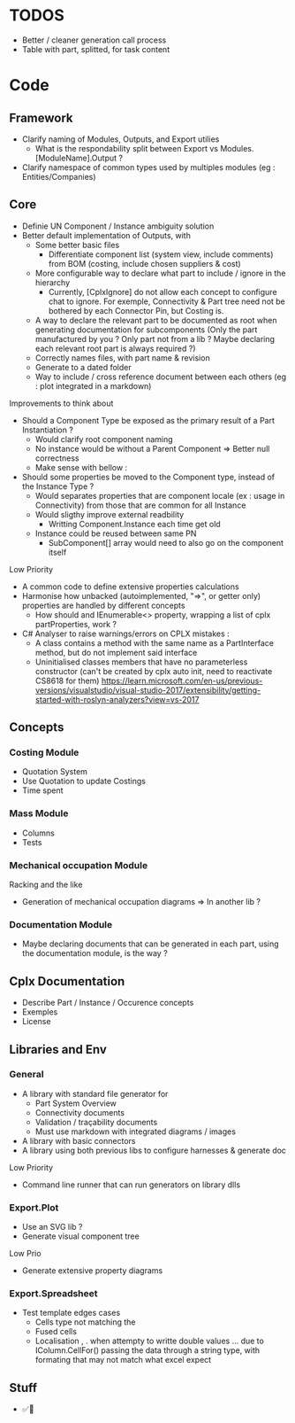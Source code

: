 ﻿# TODOS
- Better / cleaner generation call process
- Table with part, splitted, for task content

# Code

## Framework
- Clarify naming of Modules, Outputs, and Export utilies
    - What is the respondability split between Export vs Modules.[ModuleName].Output ?
- Clarify namespace of common types used by multiples modules (eg : Entities/Companies)


## Core
- Definie UN Component / Instance ambiguity solution
- Better default implementation of Outputs, with
    - Some better basic files
        - Differentiate component list (system view, include comments) from BOM (costing, include chosen suppliers & cost)
    - More configurable way to declare what part to include / ignore in the hierarchy
        - Currently, [CplxIgnore] do not allow each concept to configure chat to ignore. For exemple, Connectivity & Part tree need not be bothered by each Connector Pin, but Costing is.
    - A way to declare the relevant part to be documented as root when generating documentation for subcomponents (Only the part manufactured by you ? Only part not from a lib ? Maybe declaring each relevant root part is always required ?)
    - Correctly names files, with part name & revision
    - Generate to a dated folder
    - Way to include / cross reference document between each others (eg : plot integrated in a markdown)

Improvements to think about
- Should a Component Type be exposed as the primary result of a Part Instantiation ?
    - Would clarify root component naming
    - No instance would be without a Parent Component => Better null correctness
    - Make sense with bellow :
- Should some properties be moved to the Component type, instead of the Instance Type ?
    - Would separates properties that are component locale (ex : usage in Connectivity) from those that are common for all Instance
    - Would sligthy improve external readbility
        - Writting Component.Instance each time get old
    - Instance could be reused between same PN
        - SubComponent[] array would need to also go on the component itself

Low Priority
- A common code to define extensive properties calculations
- Harmonise how unbacked (autoimplemented, "=>", or getter only) properties are handled by different concepts
    - How should and IEnumerable<> property, wrapping a list of cplx partProperties, work ?
- C# Analyser to raise warnings/errors on CPLX mistakes : 
    - A class contains a method with the same name as a PartInterface method, but do not implement said interface
    - Uninitialised classes members that have no parameterless constructor (can't be created by cplx auto init, need to reactivate CS8618 for them)  https://learn.microsoft.com/en-us/previous-versions/visualstudio/visual-studio-2017/extensibility/getting-started-with-roslyn-analyzers?view=vs-2017


## Concepts

### Costing Module
- Quotation System
- Use Quotation to update Costings
- Time spent

### Mass Module
- Columns
- Tests

### Mechanical occupation Module
Racking and the like
- Generation of mechanical occupation diagrams => In another lib ?

### Documentation Module
- Maybe declaring documents that can be generated in each part, using the documentation module, is the way ?

## Cplx Documentation
- Describe Part / Instance / Occurence concepts
- Exemples
- License
 
## Libraries and Env

### General
- A library with standard file generator for 
    - Part System Overview
    - Connectivity documents
    - Validation / traçability documents
    - Must use markdown with integrated diagrams / images
- A library with basic connectors
- A library using both previous libs to configure harnesses & generate doc

Low Priority
- Command line runner that can run generators on library dlls

### Export.Plot
- Use an SVG lib ?
- Generate visual component tree

Low Prio
- Generate extensive property diagrams

### Export.Spreadsheet
- Test template edges cases 
    - Cells type not matching the 
    - Fused cells
    - Localisation , . when attempty to writte double values ... due to IColumn.CellFor() passing the data through a string type, with formating that may not match what excel expect

## Stuff
- ✅🔳
